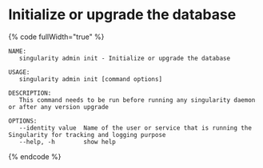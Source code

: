 # Initialize or upgrade the database

{% code fullWidth="true" %}
```
NAME:
   singularity admin init - Initialize or upgrade the database

USAGE:
   singularity admin init [command options]

DESCRIPTION:
   This command needs to be run before running any singularity daemon or after any version upgrade

OPTIONS:
   --identity value  Name of the user or service that is running the Singularity for tracking and logging purpose
   --help, -h        show help
```
{% endcode %}
